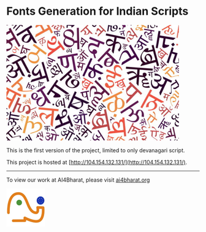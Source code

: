 # Fonts Generation for Indian Scripts

<img src = "https://raw.githubusercontent.com/AI4Bharat/Fonts-for-Indian-Scripts/main/docs/Images/free-hindi-font-converter.jpg" width = 450>

This is the first version of the project, limited to only devanagari script.

This project is hosted at [http://104.154.132.131/](http://104.154.132.131/).

-------------------------------
To view our work at AI4Bharat, please visit [ai4bharat.org](https://ai4bharat.org/)

<img src="https://raw.githubusercontent.com/AI4Bharat/Fonts-for-Indian-Scripts/main/docs/Images/69502895.jpeg" width = 100>
